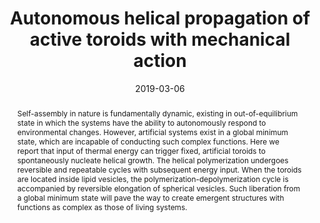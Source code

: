 ---
title: Autonomous helical propagation of active toroids with mechanical action
authors:
- Bowen Shen
- Youliang Zhu
- Yongju Kim
- Xiaobin Zhou
- Haonan Sun
- Zhongyuan Lu
- Myongsoo Lee
date: '2019-03-06'
doi: 10.1038/s41467-019-09099-9
publish_types: 期刊文章
publication: Nature Communications
publication_short: Nat Commun
abstract:              Self-assembly in nature is fundamentally dynamic, existing  in out-of-equilibrium state in which the systems have the ability to  autonomously respond to environmental changes. However, artificial  systems exist in a global minimum state, which are incapable of  conducting such complex functions. Here we report that input of thermal  energy can trigger fixed, artificial toroids to spontaneously nucleate  helical growth. The helical polymerization undergoes reversible and  repeatable cycles with subsequent energy input. When the toroids are  located inside lipid vesicles, the polymerization-depolymerization cycle  is accompanied by reversible elongation of spherical vesicles. Such  liberation from a global minimum state will pave the way to create  emergent structures with functions as complex as those of living  systems.
url_pdf: https://www.nature.com/articles/s41467-019-09099-9
---